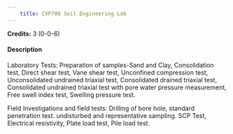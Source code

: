 ```yaml
---
    title: CVP700 Soil Engineering Lab
---
```

**Credits:** 3 (0-0-6)



#### Description 
Laboratory Tests: Preparation of samples-Sand and Clay, Consolidation test, Direct shear test, Vane shear test, Unconfined compression test, Unconsolidated undrained triaxial test, Consolidated drained triaxial test, Consolidated undrained triaxial test with pore water pressure measurement, Free swell index test, Swelling pressure test.

Field Investigations and field tests: Drilling of bore hole, standard penetration test. undisturbed and representative sampling. SCP Test, Electrical resistivity, Plate load test, Pile load test.